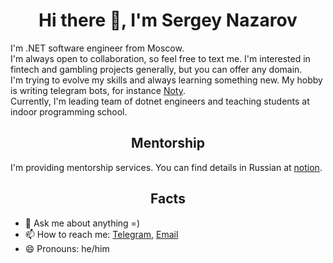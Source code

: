 <h1 align="center">Hi there 👋, I'm Sergey Nazarov</h1>

I'm .NET software engineer from Moscow.  
I'm always open to collaboration, so feel free to text me. I'm interested in fintech and gambling projects generally, but you can offer any domain.  
I'm trying to evolve my skills and always learning something new. My hobby is writing telegram bots, for instance [Noty](https://t.me/N8tyBot).  
Currently, I'm leading team of dotnet engineers and teaching students at indoor programming school.  
<h2 align="center">Mentorship</h2>
I'm providing mentorship services. You can find details in Russian at <a href="https://cutt.ly/swZ2Ci4f">notion</a>.

<h2 align="center">Facts</h2>

- 💬 Ask me about anything =)
- 📫 How to reach me: [Telegram](https://t.me/sanazarov), [Email](mailto:me@nazarovsa.com)
- 😄 Pronouns: he/him
<!-- ⚡ Fun fact: ...-->
<!-- 👯 I’m looking to collaborate on  -->
